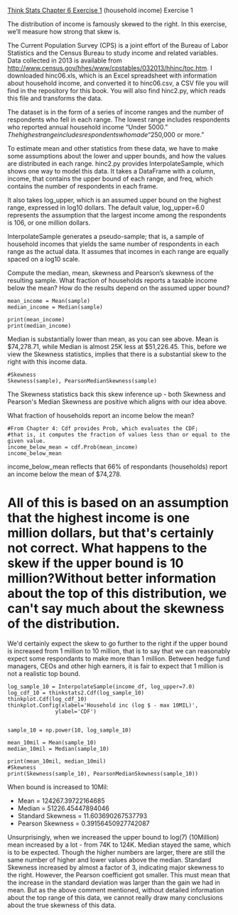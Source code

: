 [Think Stats Chapter 6 Exercise 1](http://greenteapress.com/thinkstats2/html/thinkstats2007.html#toc60) (household income)
Exercise 1  

The distribution of income is famously skewed to the right. In this exercise, we’ll measure how strong that skew is.

The Current Population Survey (CPS) is a joint effort of the Bureau of Labor Statistics and the Census Bureau to study income and related variables. Data collected in 2013 is available from http://www.census.gov/hhes/www/cpstables/032013/hhinc/toc.htm. I downloaded hinc06.xls, which is an Excel spreadsheet with information about household income, and converted it to hinc06.csv, a CSV file you will find in the repository for this book. You will also find hinc2.py, which reads this file and transforms the data.

The dataset is in the form of a series of income ranges and the number of respondents who fell in each range. The lowest range includes respondents who reported annual household income “Under $5000.” The highest range includes respondents who made “$250,000 or more.”

To estimate mean and other statistics from these data, we have to make some assumptions about the lower and upper bounds, and how the values are distributed in each range. hinc2.py provides InterpolateSample, which shows one way to model this data. It takes a DataFrame with a column, income, that contains the upper bound of each range, and freq, which contains the number of respondents in each frame.

It also takes log_upper, which is an assumed upper bound on the highest range, expressed in log10 dollars. The default value, log_upper=6.0 represents the assumption that the largest income among the respondents is 106, or one million dollars.

InterpolateSample generates a pseudo-sample; that is, a sample of household incomes that yields the same number of respondents in each range as the actual data. It assumes that incomes in each range are equally spaced on a log10 scale.

Compute the median, mean, skewness and Pearson’s skewness of the resulting sample. What fraction of households reports a taxable income below the mean? How do the results depend on the assumed upper bound? 

```
mean_income = Mean(sample)
median_income = Median(sample)

print(mean_income)
print(median_income)
```

Median is substantially lower than mean, as you can see above. Mean is $74,278.71, while Median is almost 25K less at $51,226.45. This, before we view the Skewness statistics, implies that there is a substantial skew to the right with this income data.
```
#Skewness
Skewness(sample), PearsonMedianSkewness(sample)
```

The Skewness statistics back this skew inference up - both Skewness and Pearson's Median Skewness are positive which aligns with our idea above.


What fraction of households report an income below the mean?
```
#From Chapter 4: Cdf provides Prob, which evaluates the CDF;
#that is, it computes the fraction of values less than or equal to the given value. 
income_below_mean = cdf.Prob(mean_income)
income_below_mean
```

income_below_mean reflects that 66% of respondants (households) report an income below the mean of $74,278.

# All of this is based on an assumption that the highest income is one million dollars, but that's certainly not correct.  What happens to the skew if the upper bound is 10 million?Without better information about the top of this distribution, we can't say much about the skewness of the distribution.

We'd certainly expect the skew to go further to the right if the upper bound is increased from 1 million to 10 million, that is to say that we can reasonably expect some respondants to make more than 1 million. Between hedge fund managers, CEOs and other high earners, it is fair to expect that 1 million is not a realistic top bound.
```
log_sample_10 = InterpolateSample(income_df, log_upper=7.0)
log_cdf_10 = thinkstats2.Cdf(log_sample_10)
thinkplot.Cdf(log_cdf_10)
thinkplot.Config(xlabel='Household inc (log $ - max 10MIL)',
               ylabel='CDF')


sample_10 = np.power(10, log_sample_10)

mean_10mil = Mean(sample_10)
median_10mil = Median(sample_10)

print(mean_10mil, median_10mil)
#Skewness
print(Skewness(sample_10), PearsonMedianSkewness(sample_10))
```

When bound is increased to 10Mil:
* Mean = 124267.39722164685
* Median = 51226.45447894046
* Standard Skewness = 11.603690267537793
* Pearson Skewness = 0.39156450927742087

Unsurprisingly, when we increased the upper bound to log(7) (10Million) mean increased by a lot - from 74K to 124K. Median stayed the same, which is to be expected. Though the higher numbers are larger, there are still the same number of higher and lower values above the median. Standard Skewness increased by almost a factor of 3, indicating major skewness to the right. However, the Pearson coefficient got smaller. This must mean that the increase in the standard deviation was larger than the gain we had in mean. But as the above comment mentioned, without detailed information about the top range of this data, we cannot really draw many conclusions about the true skewness of this data.

